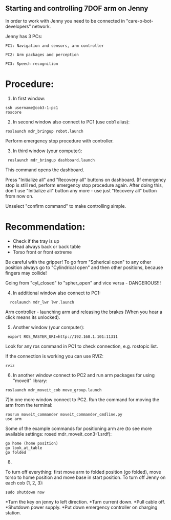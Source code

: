 ## Starting and controlling 7DOF arm on Jenny

In order to work with Jenny you need to be connected in "care-o-bot-developers" network.

Jenny has 3 PCs:

```
PC1: Navigation and sensors, arm controller

PC2: Arm packages and perception

PC3: Speech recognition

```
# Procedure:

1) In first window:

```
ssh username@cob3-1-pc1
roscore
```

2)  In second window also connect to PC1 (use cob1 alias):
``` 
roslaunch mdr_bringup robot.launch 
```
Perform emergency stop procedure with controller. 


3) In third window (your computer):
```
 roslaunch mdr_bringup dashboard.launch 
```

This command opens the dashboard.

Press "Initialize all"  and "Recovery all" buttons on dashboard. (If emergency stop  is still red, perform emergency stop procedure again. After doing this,  don't use "Initialize all" button any more - use just "Recovery all" button from now on.

Unselect  "confirm command" to make controlling simple.

# Recommendation:
- Check if the tray is up 
- Head always back or back table
- Torso front or front extreme


Be careful with the gripper!  To go from "Spherical open" to any other position always go to "Cylindrical open" and then other positions, because fingers may collide! 

Going from "cyl_closed"   to "spher_open" and vice versa - DANGEROUS!!!

4) In additional window also connect to PC1:

```
  roslaunch mdr_lwr lwr.launch

```
Arm controller - launching arm and releasing the brakes (When you hear a click means its unlocked).


5) Another window (your computer):

```
 export ROS_MASTER_URI=http://192.168.1.101:11311

```
Look for any ros command in PC1 to check connection, e.g. rostopic list.

If the connection is working you can use RVIZ:
```
rviz
```

6) In another window connect to PC2 and run arm packages for using "moveit" library:

```
roslaunch mdr_moveit_cob move_group.launch
``` 

7)In one more window connect to PC2. Run the command for moving the arm from the terminal: 

```
rosrun moveit_commander moveit_commander_cmdline.py 
use arm
```
Some of the example commands for positioning arm are (to see more available settings: rosed mdr_moveit_con3-1.srdf):

```
go home (home position) 
go look_at_table
go folded
```

8)
To turn off everything: first move arm to folded position (go folded), move torso to home position  and move base in start position. To turn off Jenny on each cob (1, 2, 3):

```
sudo shutdown now 
```
*Turn the key on jenny to left direction.
*Turn current down.
*Pull cable off.
*Shutdown power supply.
*Put down emergency controller on charging station.

